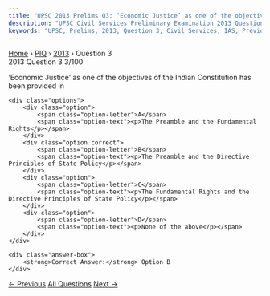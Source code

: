 ```yaml
---
title: "UPSC 2013 Prelims Q3: ‘Economic Justice’ as one of the objectives of the Indian Co..."
description: "UPSC Civil Services Preliminary Examination 2013 Question 3 with options and answer"
keywords: "UPSC, Prelims, 2013, Question 3, Civil Services, IAS, Previous Year Questions"
---
```


<nav class="breadcrumb">
    <a href="../../">Home</a>
    <span>›</span>
    <a href="../">PIQ</a>
    <span>›</span>
    <a href="./">2013</a>
    <span>›</span>
    <span>Question 3</span>
</nav>

<div class="question-header">
    <div class="question-meta">
        <span class="year-badge">2013</span>
        <span class="question-number">Question 3</span>
        <span class="progress">3/100</span>
    </div>
    <div class="progress-bar">
        <div class="progress-fill" style="width: 3.0%"></div>
    </div>
</div>

<div class="question-content">
    <div class="question-text">
        <p>‘Economic Justice’ as one of the objectives of the Indian Constitution has been provided in</p>
    </div>
    
    <div class="options">
        <div class="option">
            <span class="option-letter">A</span>
            <span class="option-text"><p>The Preamble and the Fundamental Rights</p></span>
        </div>
        <div class="option correct">
            <span class="option-letter">B</span>
            <span class="option-text"><p>The Preamble and the Directive Principles of State Policy</p></span>
        </div>
        <div class="option">
            <span class="option-letter">C</span>
            <span class="option-text"><p>The Fundamental Rights and the Directive Principles of State Policy</p></span>
        </div>
        <div class="option">
            <span class="option-letter">D</span>
            <span class="option-text"><p>None of the above</p></span>
        </div>
    </div>

    <div class="answer-box">
        <strong>Correct Answer:</strong> Option B
    </div>
</div>

<div class="question-nav">
    <a href="../q002-improper-handling-and-storage-of-cereal-grains-and/" class="nav-btn prev">← Previous</a>
    <a href="../" class="nav-btn center">All Questions</a>
    <a href="../q004-due-to-improperindiscriminate-disposal-of-old-and/" class="nav-btn next">Next →</a>
</div>
